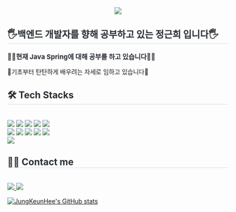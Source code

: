 <div align= "center">
    <img src="https://capsule-render.vercel.app/api?type=waving&color=80dfff&height=120&text=Welcome&animation=fadeIn&fontColor=000000&fontSize=60" />
    </div>
    <div style="text-align: left;"> 
    <h2 style="border-bottom: 1px solid #d8dee4; color: #282d33;"> 🖐️백엔드 개발자를 향해 공부하고 있는 정근희 입니다🖐️ </h2>  
    <div style="font-weight: 700; font-size: 15px; text-align: left; color: #282d33;"> 👨‍🎓현재 Java Spring에 대해 공부를 하고 있습니다👨‍🎓</div>
        <p>📖기초부터 탄탄하게 배우려는 자세로 임하고 있습니다📖</p>
    </div>
    <div style="text-align: left;">
    <h2 style="border-bottom: 1px solid #d8dee4; color: #282d33;"> 🛠️ Tech Stacks </h2> <br> 
    <div style="margin: ; text-align: left;" "text-align: left;"> <img src="https://img.shields.io/badge/Git-F05032?style=flat-square&logo=Git&logoColor=white">
          <img src="https://img.shields.io/badge/Github-181717?style=flat-square&logo=Github&logoColor=white">
          <img src="https://img.shields.io/badge/HTML5-E34F26?style=flat-square&logo=HTML5&logoColor=white">
          <img src="https://img.shields.io/badge/Javascript-F7DF1E?style=flat-square&logo=Javascript&logoColor=white">
          <img src="https://img.shields.io/badge/Java-007396?style=flat-square&logo=Java&logoColor=white">
          <br/><img src="https://img.shields.io/badge/jQuery-0769AD?style=flat-square&logo=jQuery&logoColor=white">
          <img src="https://img.shields.io/badge/MySQL-4479A1?style=flat-square&logo=MySQL&logoColor=white">
          <img src="https://img.shields.io/badge/Node.js-339933?style=flat-square&logo=Node.js&logoColor=white">
          <img src="https://img.shields.io/badge/Notion-000000?style=flat-square&logo=Notion&logoColor=white">
          <img src="https://img.shields.io/badge/React-61DAFB?style=flat-square&logo=React&logoColor=white">
          <br/><img src="https://img.shields.io/badge/Spring Boot-6DB33F?style=flat-square&logo=Spring Boot&logoColor=white">
          </div>
    </div>
    <div style="text-align: left;">
    <h2 style="border-bottom: 1px solid #d8dee4; color: #282d33;"> 🧑‍💻 Contact me </h2> <br> 
    <div style="text-align: left;"> <a href=keunhee0920@gmail.com> <img src="https://img.shields.io/badge/Notion-000000?style=flat-square&logo=Notion&logoColor=white&link=keunhee0920@gmail.com"> </a>
         <a href=mailto:keunhee0920@gmail.com> <img src="https://img.shields.io/badge/Gmail-EA4335?style=flat-square&logo=Gmail&logoColor=white&link=mailto:keunhee0920@gmail.com"> </a>
    </div>

   [![JungKeunHee's GitHub stats](https://github-readme-stats.vercel.app/api?username=JungKeunHee)](https://github.com/JungKeunHee/github-readme-stats)
